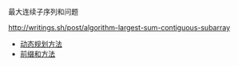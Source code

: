 最大连续子序列和问题

http://writings.sh/post/algorithm-largest-sum-contiguous-subarray

- [动态规划方法](main_dp.c)
- [前缀和方法](main_prefix_sum.c)
